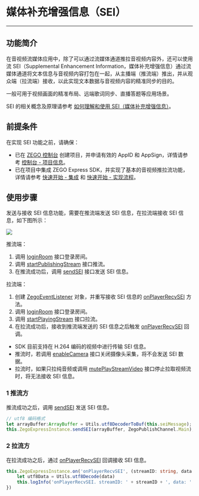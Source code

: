 # 媒体补充增强信息（SEI）

- - -

## 功能简介

在音视频流媒体应用中，除了可以通过流媒体通道推拉音视频内容外，还可以使用流 SEI（Supplemental Enhancement Information，媒体补充增强信息）通过流媒体通道将文本信息与音视频内容打包在一起，从主播端（推流端）推出，并从观众端（拉流端）接收，以此实现文本数据与音视频内容的精准同步的目的。

一般可用于视频画面的精准布局、远端歌词同步、直播答题等应用场景。

<Note title="说明">


SEI 的相关概念及原理请参考 [如何理解和使用 SEI（媒体补充增强信息）](https://doc-zh.zego.im/faq/sei?product=ExpressVideo&platform=web)。

</Note>



## 前提条件

在实现 SEI 功能之前，请确保：

- 已在 [ZEGO 控制台](https://console.zego.im) 创建项目，并申请有效的 AppID 和 AppSign，详情请参考 [控制台 - 项目信息](/console/project-info)。
- 已在项目中集成 ZEGO Express SDK，并实现了基本的音视频推拉流功能，详情请参考 [快速开始 - 集成](https://doc-zh.zego.im/article/19523) 和 [快速开始 - 实现流程](https://doc-zh.zego.im/article/19524)。


## 使用步骤

发送与接收 SEI 信息功能，需要在推流端发送 SEI 信息，在拉流端接收 SEI 信息，如下图所示：

<Frame width="512" height="auto" caption=""><img src="https://doc-media.zego.im/sdk-doc/Pics/Common/ZegoExpressEngine/send_and_recv_sei_Andriod_new.png" /></Frame>

推流端：

1. 调用 [loginRoom](https://doc-zh.zego.im/unique-api/express-video-sdk/zh/ets_ohos/classes/_zegoexpressengine_.zegoexpressengine.html#loginroom) 接口登录房间。
2. 调用 [startPublishingStream](https://doc-zh.zego.im/unique-api/express-video-sdk/zh/ets_ohos/classes/_zegoexpressengine_.zegoexpressengine.html#startpublishingstream) 接口推流。
3. 在推流成功后，调用 [sendSEI](https://doc-zh.zego.im/unique-api/express-video-sdk/zh/ets_ohos/classes/_zegoexpressengine_.zegoexpressengine.html#sendsei) 接口发送 SEI 信息。

拉流端：

1. 创建 [ZegoEventListener](https://doc-zh.zego.im/unique-api/express-video-sdk/zh/ets_ohos/interfaces/_zegoexpresseventhandler_.zegoeventlistener.html) 对象，并重写接收 SEI 信息的 [onPlayerRecvSEI](https://doc-zh.zego.im/unique-api/express-video-sdk/zh/ets_ohos/interfaces/_zegoexpresseventhandler_.zegoeventlistener.html#onplayerrecvsei) 方法。
2. 调用 [loginRoom](https://doc-zh.zego.im/unique-api/express-video-sdk/zh/ets_ohos/classes/_zegoexpressengine_.zegoexpressengine.html#loginroom) 接口登录房间。
3. 调用 [startPlayingStream](https://doc-zh.zego.im/unique-api/express-video-sdk/zh/ets_ohos/classes/_zegoexpressengine_.zegoexpressengine.html#startplayingstream) 接口拉流。
4. 在拉流成功后，接收到推流端发送的 SEI 信息之后触发 [onPlayerRecvSEI](https://doc-zh.zego.im/unique-api/express-video-sdk/zh/ets_ohos/interfaces/_zegoexpresseventhandler_.zegoeventlistener.html#onplayerrecvsei) 回调。

<Warning title="注意">


- SDK 目前支持在 H.264 编码的视频中进行传输 SEI 信息。
- 推流时，若调用 [enableCamera](https://doc-zh.zego.im/unique-api/express-video-sdk/zh/ets_ohos/classes/_zegoexpressengine_.zegoexpressengine.html#enablecamera) 接口关闭摄像头采集，将不会发送 SEI 数据。
- 拉流时，如果只拉纯音频或调用 [mutePlayStreamVideo](https://doc-zh.zego.im/unique-api/express-video-sdk/zh/ets_ohos/classes/_zegoexpressengine_.zegoexpressengine.html#muteplaystreamvideo) 接口停止拉取视频流时，将无法接收 SEI 信息。

</Warning>



### 1 推流方

推流成功之后，调用 [sendSEI](https://doc-zh.zego.im/unique-api/express-video-sdk/zh/ets_ohos/classes/_zegoexpressengine_.zegoexpressengine.html#sendsei) 发送 SEI 信息。

```ts
// utf8 编码格式
let arrayBuffer:ArrayBuffer = Utils.utf8DecoderToBuf(this.seiMessage);
this.ZegoExpressInstance.sendSEI(arrayBuffer, ZegoPublishChannel.Main);
```

### 2 拉流方

在拉流成功之后，通过 [onPlayerRecvSEI](https://doc-zh.zego.im/unique-api/express-video-sdk/zh/ets_ohos/interfaces/_zegoexpresseventhandler_.zegoeventlistener.html#onplayerrecvsei) 回调接收 SEI 信息。

```ts
this.ZegoExpressInstance.on('onPlayerRecvSEI', (streamID: string, data: ArrayBuffer) => {
    let utf8Data = Utils.utf8Decode(data)
    this.logInfo('onPlayerRecvSEI. streamID: ' + streamID + ', data: '  + utf8Data)
})
```

<Content />

